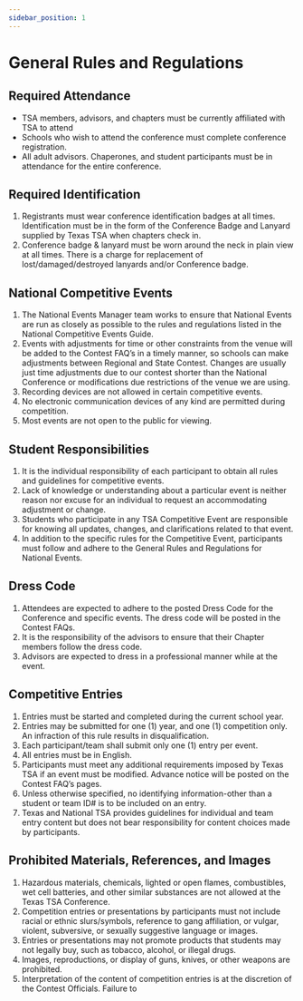 ```yaml
---
sidebar_position: 1
---
```


# General Rules and Regulations

## Required Attendance

- TSA members, advisors, and chapters must be currently affiliated with TSA to attend
- Schools who wish to attend the conference must complete conference registration.
- All adult advisors. Chaperones, and student participants must be in attendance for the entire conference.

## Required Identification

1. Registrants must wear conference identification badges at all times. Identification must be in the form of the Conference Badge and Lanyard supplied by Texas TSA when chapters check in.
2. Conference badge & lanyard must be worn around the neck in plain view at all times. There is a charge for replacement of lost/damaged/destroyed lanyards and/or Conference badge.

## National Competitive Events

1. The National Events Manager team works to ensure that National Events are run as closely as possible to the rules and regulations listed in the National Competitive Events Guide.
2. Events with adjustments for time or other constraints from the venue will be added to the Contest FAQ’s in a timely manner, so schools can make adjustments between Regional and State Contest. Changes are usually just time adjustments due to our contest shorter than the National Conference or modifications due restrictions of the venue we are using.
3. Recording devices are not allowed in certain competitive events.
4. No electronic communication devices of any kind are permitted during competition.
5. Most events are not open to the public for viewing.

## Student Responsibilities

1. It is the individual responsibility of each participant to obtain all rules and guidelines for competitive events.
2. Lack of knowledge or understanding about a particular event is neither reason nor excuse for an individual to request an accommodating adjustment or change.
3. Students who participate in any TSA Competitive Event are responsible for knowing all updates, changes, and clarifications related to that event.
4. In addition to the specific rules for the Competitive Event, participants must follow and adhere to the General Rules and Regulations for National Events.

## Dress Code

1. Attendees are expected to adhere to the posted Dress Code for the Conference and specific events. The dress code will be posted in the Contest FAQs.
2. It is the responsibility of the advisors to ensure that their Chapter members follow the dress code.
3. Advisors are expected to dress in a professional manner while at the event.

## Competitive Entries

1. Entries must be started and completed during the current school year.
2. Entries may be submitted for one (1) year, and one (1) competition only. An infraction of this rule results in disqualification.
3. Each participant/team shall submit only one (1) entry per event.
4. All entries must be in English.
5. Participants must meet any additional requirements imposed by Texas TSA if an event must be modified. Advance notice will be posted on the Contest FAQ’s pages.
6. Unless otherwise specified, no identifying information-other than a student or team ID# is to be included on an entry.
7. Texas and National TSA provides guidelines for individual and team entry content but does not bear responsibility for content choices made by participants.

## Prohibited Materials, References, and Images

1. Hazardous materials, chemicals, lighted or open flames, combustibles, wet cell batteries, and other similar substances are not allowed at the Texas TSA Conference.
2. Competition entries or presentations by participants must not include racial or ethnic slurs/symbols, reference to gang affiliation, or vulgar, violent, subversive, or sexually suggestive language or images.
3. Entries or presentations may not promote products that students may not legally buy, such as tobacco, alcohol, or illegal drugs.
4. Images, reproductions, or display of guns, knives, or other weapons are prohibited.
5. Interpretation of the content of competition entries is at the discretion of the Contest Officials. Failure to
